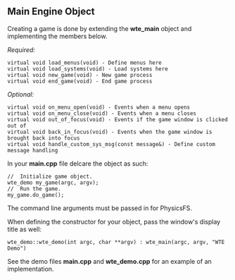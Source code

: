 ## Main Engine Object

Creating a game is done by extending the __wte_main__ object and implementing the members below.


*Required:*
```
virtual void load_menus(void) - Define menus here
virtual void load_systems(void) - Load systems here
virtual void new_game(void) - New game process
virtual void end_game(void) - End game process
```

*Optional:*
```
virtual void on_menu_open(void) - Events when a menu opens
virtual void on_menu_close(void) - Events when a menu closes
virtual void out_of_focus(void) - Events if the game window is clicked out of
virtual void back_in_focus(void) - Events when the game window is brought back into focus
virtual void handle_custom_sys_msg(const message&) - Define custom message handling
```

In your __main.cpp__ file delcare the object as such:
```
//  Initialize game object.
wte_demo my_game(argc, argv);
//  Run the game.
my_game.do_game();
```

The command line arguments must be passed in for PhysicsFS.

When defining the constructor for your object, pass the window's display title as well:
```
wte_demo::wte_demo(int argc, char **argv) : wte_main(argc, argv, "WTE Demo")
```

See the demo files __main.cpp__ and __wte_demo.cpp__ for an example of an implementation.

